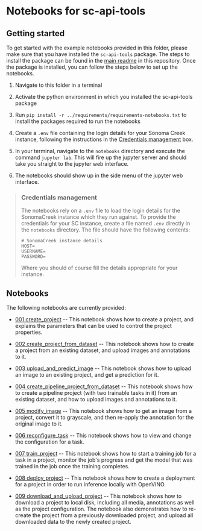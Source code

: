 # Notebooks for sc-api-tools
## Getting started
To get started with the example notebooks provided in this folder, please make sure
that you have installed the `sc-api-tools` package. The steps to install the package
can be found in the [main readme](../README.md) in this repository. Once the package
is installed, you can follow the steps below to set up the notebooks.
1. Navigate to this folder in a terminal

2. Activate the python environment in which you installed the sc-api-tools package

3. Run `pip install -r ../requirements/requirements-notebooks.txt` to install the packages required to
   run the notebooks

4. Create a `.env` file containing the login details for your Sonoma Creek instance,
   following the instructions in the [Credentials management](#credentials-management)
   box.

5. In your terminal, navigate to the `notebooks` directory and execute the command
   `jupyter lab`. This will fire up the jupyter server and should take you straight to
   the jupyter web interface.

6. The notebooks should show up in the side menu of the jupyter web interface.

> ### Credentials management
> The notebooks rely on a `.env` file to load the login details for the SonomaCreek
> instance which they run against. To provide the credentials for your SC instance,
> create a file named `.env` directly in the `notebooks` directory. The file should have
> the following contents:
> ```shell
> # SonomaCreek instance details
> HOST=
> USERNAME=
> PASSWORD=
> ```
> Where you should of course fill the details appropriate for your instance.

## Notebooks
The following notebooks are currently provided:
- [001 create_project](001_create_project.ipynb) -- This notebook shows how to create
  a project, and explains the parameters that can be used to control the project
  properties.


- [002 create_project_from_dataset](002_create_project_from_dataset.ipynb) -- This
  notebook shows how to create a project from an existing dataset, and upload images
  and annotations to it.


- [003 upload_and_predict_image](003_upload_and_predict_image.ipynb) -- This notebook
  shows how to upload an image to an existing project, and get a prediction for it.


- [004 create_pipeline_project_from_dataset](004_create_pipeline_project_from_dataset.ipynb)
  -- This notebook shows how to create a pipeline project (with two trainable tasks in
  it) from an existing dataset, and how to upload images and annotations to it.


- [005 modify_image](005_modify_image.ipynb)
  -- This notebook shows how to get an image from a project, convert it to grayscale, and
  then re-apply the annotation for the original image to it.


- [006 reconfigure_task](006_reconfigure_task.ipynb)
  -- This notebook shows how to view and change the configuration for a task.


- [007 train_project](007_train_project.ipynb) -- This notebook shows how to start a
  training job for a task in a project, monitor the job's progress and get the model
  that was trained in the job once the training completes.


- [008 deploy_project](008_deploy_project.ipynb) -- This notebook shows how to create
  a deployment for a project in order to run inference locally with OpenVINO.


- [009 download_and_upload_project](009_download_and_upload_project.ipynb) -- This
notebook shows how to download a project to local disk, including all media,
  annotations as well as the project configuration. The notebook also demonstrates how
  to re-create the project from a previously downloaded project, and upload all
  downloaded data to the newly created project.

